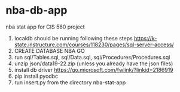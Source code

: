 # nba-db-app
nba stat app for CIS 560 project


1. localdb should be running following these steps https://k-state.instructure.com/courses/118230/pages/sql-server-access/
2. CREATE DATABASE NBA GO
3. run sql/Tables.sql, sql/Data.sql, sql/Procedures/Procedures.sql
4. unzip json/data19-22.zip (unless you already have the json files)
5. install db driver https://go.microsoft.com/fwlink/?linkid=2186919
6. pip install pyodbc
7. run insert.py from the directory nba-stat-app 
